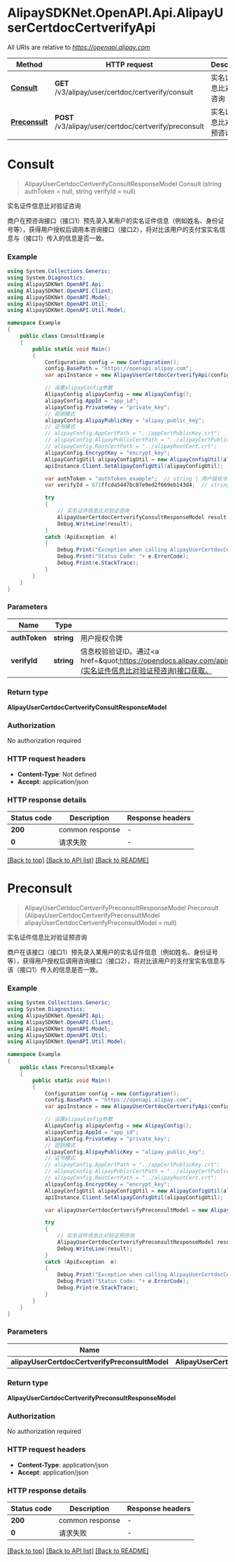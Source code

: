 # AlipaySDKNet.OpenAPI.Api.AlipayUserCertdocCertverifyApi

All URIs are relative to *https://openapi.alipay.com*

Method | HTTP request | Description
------------- | ------------- | -------------
[**Consult**](AlipayUserCertdocCertverifyApi.md#consult) | **GET** /v3/alipay/user/certdoc/certverify/consult | 实名证件信息比对验证咨询
[**Preconsult**](AlipayUserCertdocCertverifyApi.md#preconsult) | **POST** /v3/alipay/user/certdoc/certverify/preconsult | 实名证件信息比对验证预咨询


<a name="consult"></a>
# **Consult**
> AlipayUserCertdocCertverifyConsultResponseModel Consult (string authToken = null, string verifyId = null)

实名证件信息比对验证咨询

商户在预咨询接口（接口1）预先录入某用户的实名证件信息（例如姓名、身份证号等），获得用户授权后调用本咨询接口（接口2），将对比该用户的支付宝实名信息与（接口1）传入的信息是否一致。

### Example
```csharp
using System.Collections.Generic;
using System.Diagnostics;
using AlipaySDKNet.OpenAPI.Api;
using AlipaySDKNet.OpenAPI.Client;
using AlipaySDKNet.OpenAPI.Model;
using AlipaySDKNet.OpenAPI.Util;
using AlipaySDKNet.OpenAPI.Util.Model;

namespace Example
{
    public class ConsultExample
    {
        public static void Main()
        {
            Configuration config = new Configuration();
            config.BasePath = "https://openapi.alipay.com";
            var apiInstance = new AlipayUserCertdocCertverifyApi(config);

            // 设置alipayConfig参数
            AlipayConfig alipayConfig = new AlipayConfig();
            alipayConfig.AppId = "app_id";
            alipayConfig.PrivateKey = "private_key";
            // 密钥模式
            alipayConfig.AlipayPublicKey = "alipay_public_key";
            // 证书模式
            // alipayConfig.AppCertPath = "../appCertPublicKey.crt";
            // alipayConfig.AlipayPublicCertPath = "../alipayCertPublicKey_RSA2.crt";
            // alipayConfig.RootCertPath = "../alipayRootCert.crt";
            alipayConfig.EncryptKey = "encrypt_key";
            AlipayConfigUtil alipayConfigUtil = new AlipayConfigUtil(alipayConfig);
            apiInstance.Client.SetAlipayConfigUtil(alipayConfigUtil);

            var authToken = "authToken_example";  // string | 用户授权令牌 (optional) 
            var verifyId = 671ffcda5447bc87e9ed2f669eb143d4;  // string | 信息校验验证ID。通过<a href=\"https://opendocs.alipay.com/apis/api_2/alipay.user.certdoc.certverify.preconsult\">alipay.user.certdoc.certverify.preconsult</a>(实名证件信息比对验证预咨询)接口获取。 (optional) 

            try
            {
                // 实名证件信息比对验证咨询
                AlipayUserCertdocCertverifyConsultResponseModel result = apiInstance.Consult(authToken, verifyId);
                Debug.WriteLine(result);
            }
            catch (ApiException  e)
            {
                Debug.Print("Exception when calling AlipayUserCertdocCertverifyApi.Consult: " + e.Message );
                Debug.Print("Status Code: "+ e.ErrorCode);
                Debug.Print(e.StackTrace);
            }
        }
    }
}
```

### Parameters

Name | Type | Description  | Notes
------------- | ------------- | ------------- | -------------
 **authToken** | **string**| 用户授权令牌 | [optional] 
 **verifyId** | **string**| 信息校验验证ID。通过&lt;a href&#x3D;\&quot;https://opendocs.alipay.com/apis/api_2/alipay.user.certdoc.certverify.preconsult\&quot;&gt;alipay.user.certdoc.certverify.preconsult&lt;/a&gt;(实名证件信息比对验证预咨询)接口获取。 | [optional] 

### Return type

**AlipayUserCertdocCertverifyConsultResponseModel**

### Authorization

No authorization required

### HTTP request headers

 - **Content-Type**: Not defined
 - **Accept**: application/json


### HTTP response details
| Status code | Description | Response headers |
|-------------|-------------|------------------|
| **200** | common response |  -  |
| **0** | 请求失败 |  -  |

[[Back to top]](#) [[Back to API list]](../README.md#documentation-for-api-endpoints) [[Back to README]](../README.md)

<a name="preconsult"></a>
# **Preconsult**
> AlipayUserCertdocCertverifyPreconsultResponseModel Preconsult (AlipayUserCertdocCertverifyPreconsultModel alipayUserCertdocCertverifyPreconsultModel = null)

实名证件信息比对验证预咨询

商户在该接口（接口1）预先录入某用户的实名证件信息（例如姓名、身份证号等），获得用户授权后调用咨询接口（接口2），将对比该用户的支付宝实名信息与该（接口1）传入的信息是否一致。

### Example
```csharp
using System.Collections.Generic;
using System.Diagnostics;
using AlipaySDKNet.OpenAPI.Api;
using AlipaySDKNet.OpenAPI.Client;
using AlipaySDKNet.OpenAPI.Model;
using AlipaySDKNet.OpenAPI.Util;
using AlipaySDKNet.OpenAPI.Util.Model;

namespace Example
{
    public class PreconsultExample
    {
        public static void Main()
        {
            Configuration config = new Configuration();
            config.BasePath = "https://openapi.alipay.com";
            var apiInstance = new AlipayUserCertdocCertverifyApi(config);

            // 设置alipayConfig参数
            AlipayConfig alipayConfig = new AlipayConfig();
            alipayConfig.AppId = "app_id";
            alipayConfig.PrivateKey = "private_key";
            // 密钥模式
            alipayConfig.AlipayPublicKey = "alipay_public_key";
            // 证书模式
            // alipayConfig.AppCertPath = "../appCertPublicKey.crt";
            // alipayConfig.AlipayPublicCertPath = "../alipayCertPublicKey_RSA2.crt";
            // alipayConfig.RootCertPath = "../alipayRootCert.crt";
            alipayConfig.EncryptKey = "encrypt_key";
            AlipayConfigUtil alipayConfigUtil = new AlipayConfigUtil(alipayConfig);
            apiInstance.Client.SetAlipayConfigUtil(alipayConfigUtil);

            var alipayUserCertdocCertverifyPreconsultModel = new AlipayUserCertdocCertverifyPreconsultModel(); // AlipayUserCertdocCertverifyPreconsultModel |  (optional) 

            try
            {
                // 实名证件信息比对验证预咨询
                AlipayUserCertdocCertverifyPreconsultResponseModel result = apiInstance.Preconsult(alipayUserCertdocCertverifyPreconsultModel);
                Debug.WriteLine(result);
            }
            catch (ApiException  e)
            {
                Debug.Print("Exception when calling AlipayUserCertdocCertverifyApi.Preconsult: " + e.Message );
                Debug.Print("Status Code: "+ e.ErrorCode);
                Debug.Print(e.StackTrace);
            }
        }
    }
}
```

### Parameters

Name | Type | Description  | Notes
------------- | ------------- | ------------- | -------------
 **alipayUserCertdocCertverifyPreconsultModel** | **AlipayUserCertdocCertverifyPreconsultModel**|  | [optional] 

### Return type

**AlipayUserCertdocCertverifyPreconsultResponseModel**

### Authorization

No authorization required

### HTTP request headers

 - **Content-Type**: application/json
 - **Accept**: application/json


### HTTP response details
| Status code | Description | Response headers |
|-------------|-------------|------------------|
| **200** | common response |  -  |
| **0** | 请求失败 |  -  |

[[Back to top]](#) [[Back to API list]](../README.md#documentation-for-api-endpoints) [[Back to README]](../README.md)


